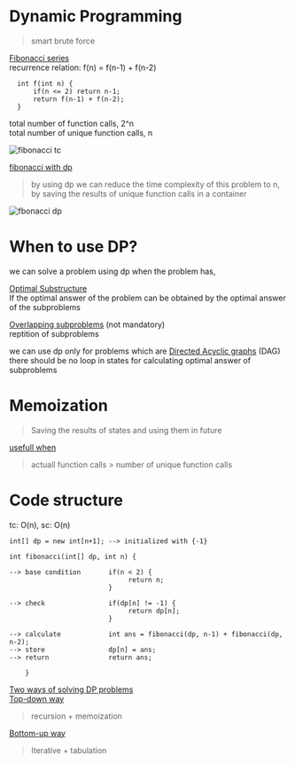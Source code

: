 # Dynamic Programming

> smart brute force

<ins>Fibonacci series</ins>  
recurrence relation: f(n) = f(n-1) + f(n-2)

```
  int f(int n) {
      if(n <= 2) return n-1;
      return f(n-1) + f(n-2);
  }
```
total number of function calls, 2^n  
total number of unique function calls, n 

![fibonacci tc](https://user-images.githubusercontent.com/16437905/180906541-f4f07a2e-250f-4193-a095-a9cd6adb8f57.png)

<ins>fibonacci with dp</ins>  
> by using dp we can reduce the time complexity of this problem to n,   
> by saving the results of unique function calls in a container   

![fbonacci dp](https://user-images.githubusercontent.com/16437905/180906809-d4d731c0-c34d-485d-ab9f-bbffbd9cf58e.png)


# When to use DP?

we can solve a problem using dp when the problem has,  

<ins>Optimal Substructure</ins>  
If the optimal answer of the problem can be obtained by the optimal answer of the subproblems  

<ins>Overlapping subproblems</ins> (not mandatory)  
reptition of subproblems  

we can use dp only for problems which are <ins> Directed Acyclic graphs</ins> (DAG)  
there should be no loop in states for calculating optimal answer of subproblems  

# Memoization

> Saving the results of states and using them in future  

<ins>usefull when</ins>  
> actuall function calls > number of unique function calls  

# Code structure
tc: O(n), sc: O(n)

```
int[] dp = new int[n+1]; --> initialized with {-1}

int fibonacci(int[] dp, int n) {

--> base condition       if(n < 2) {      
                              return n;
                         }  

--> check                if(dp[n] != -1) {
                              return dp[n];
                         }

--> calculate            int ans = fibonacci(dp, n-1) + fibonacci(dp, n-2);
--> store                dp[n] = ans;
--> return               return ans;

    }
```

<ins>Two ways of solving DP problems</ins>  
<ins>Top-down way</ins>  
> recursion + memoization  

<ins>Bottom-up way</ins>  
> Iterative + tabulation  

